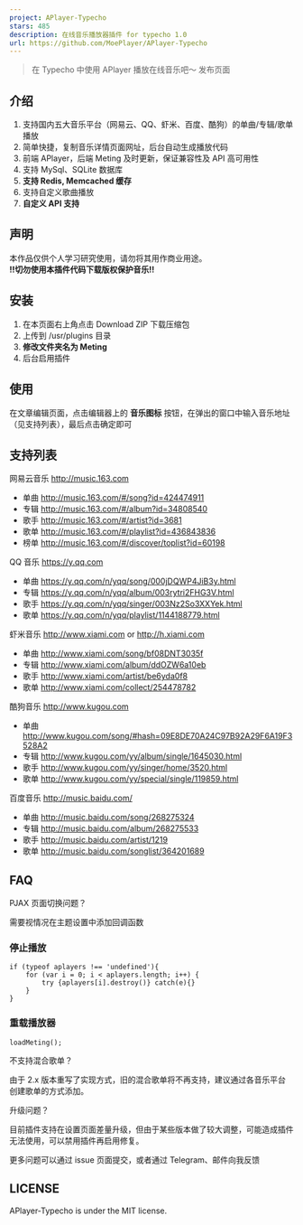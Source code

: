 ```yaml
---
project: APlayer-Typecho
stars: 485
description: 在线音乐播放器插件 for typecho 1.0
url: https://github.com/MoePlayer/APlayer-Typecho
---
```


> 在 Typecho 中使用 APlayer 播放在线音乐吧～ 发布页面

介绍
--

1.  支持国内五大音乐平台（网易云、QQ、虾米、百度、酷狗）的单曲/专辑/歌单播放
2.  简单快捷，复制音乐详情页面网址，后台自动生成播放代码
3.  前端 APlayer，后端 Meting 及时更新，保证兼容性及 API 高可用性
4.  支持 MySql、SQLite 数据库
5.  **支持 Redis, Memcached 缓存**
6.  支持自定义歌曲播放
7.  **自定义 API 支持**

声明
--

本作品仅供个人学习研究使用，请勿将其用作商业用途。  
**!!切勿使用本插件代码下载版权保护音乐!!**

安装
--

1.  在本页面右上角点击 Download ZIP 下载压缩包
2.  上传到 /usr/plugins 目录
3.  **修改文件夹名为 Meting**
4.  后台启用插件

使用
--

在文章编辑页面，点击编辑器上的 **音乐图标** 按钮，在弹出的窗口中输入音乐地址（见支持列表），最后点击确定即可

支持列表
----

网易云音乐 http://music.163.com

-   单曲 http://music.163.com/#/song?id=424474911
-   专辑 http://music.163.com/#/album?id=34808540
-   歌手 http://music.163.com/#/artist?id=3681
-   歌单 http://music.163.com/#/playlist?id=436843836
-   榜单 http://music.163.com/#/discover/toplist?id=60198

QQ 音乐 https://y.qq.com

-   单曲 https://y.qq.com/n/yqq/song/000jDQWP4JiB3y.html
-   专辑 https://y.qq.com/n/yqq/album/003rytri2FHG3V.html
-   歌手 https://y.qq.com/n/yqq/singer/003Nz2So3XXYek.html
-   歌单 https://y.qq.com/n/yqq/playlist/1144188779.html

虾米音乐 http://www.xiami.com or http://h.xiami.com

-   单曲 http://www.xiami.com/song/bf08DNT3035f
-   专辑 http://www.xiami.com/album/ddOZW6a10eb
-   歌手 http://www.xiami.com/artist/be6yda0f8
-   歌单 http://www.xiami.com/collect/254478782

酷狗音乐 http://www.kugou.com

-   单曲 http://www.kugou.com/song/#hash=09E8DE70A24C97B92A29F6A19F3528A2
-   专辑 http://www.kugou.com/yy/album/single/1645030.html
-   歌手 http://www.kugou.com/yy/singer/home/3520.html
-   歌单 http://www.kugou.com/yy/special/single/119859.html

百度音乐 http://music.baidu.com/

-   单曲 http://music.baidu.com/song/268275324
-   专辑 http://music.baidu.com/album/268275533
-   歌手 http://music.baidu.com/artist/1219
-   歌单 http://music.baidu.com/songlist/364201689

FAQ
---

PJAX 页面切换问题？  

需要视情况在主题设置中添加回调函数

### 停止播放

```
if (typeof aplayers !== 'undefined'){
    for (var i = 0; i < aplayers.length; i++) {
        try {aplayers[i].destroy()} catch(e){}
    }
}
```

### 重载播放器

```
loadMeting();
```
不支持混合歌单？  

由于 2.x 版本重写了实现方式，旧的混合歌单将不再支持，建议通过各音乐平台创建歌单的方式添加。

升级问题？  

目前插件支持在设置页面差量升级，但由于某些版本做了较大调整，可能造成插件无法使用，可以禁用插件再启用修复。

更多问题可以通过 issue 页面提交，或者通过 Telegram、邮件向我反馈

LICENSE
-------

APlayer-Typecho is under the MIT license.

